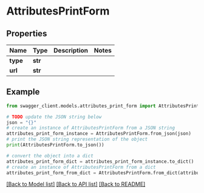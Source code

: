 # AttributesPrintForm


## Properties

Name | Type | Description | Notes
------------ | ------------- | ------------- | -------------
**type** | **str** |  | 
**url** | **str** |  | 

## Example

```python
from swagger_client.models.attributes_print_form import AttributesPrintForm

# TODO update the JSON string below
json = "{}"
# create an instance of AttributesPrintForm from a JSON string
attributes_print_form_instance = AttributesPrintForm.from_json(json)
# print the JSON string representation of the object
print(AttributesPrintForm.to_json())

# convert the object into a dict
attributes_print_form_dict = attributes_print_form_instance.to_dict()
# create an instance of AttributesPrintForm from a dict
attributes_print_form_from_dict = AttributesPrintForm.from_dict(attributes_print_form_dict)
```
[[Back to Model list]](../README.md#documentation-for-models) [[Back to API list]](../README.md#documentation-for-api-endpoints) [[Back to README]](../README.md)


